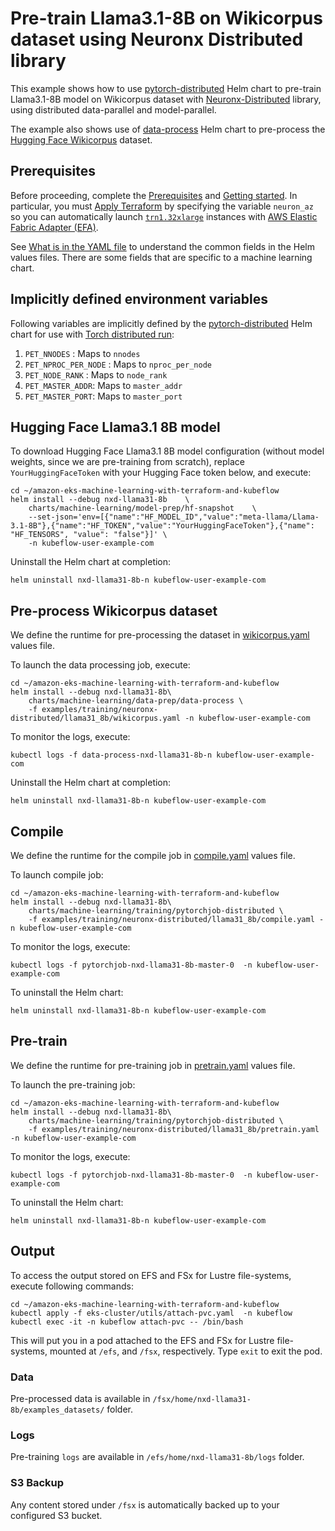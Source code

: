 # Pre-train Llama3.1-8B on Wikicorpus dataset using Neuronx Distributed library

This example shows how to use [pytorch-distributed](../../../charts/machine-learning/training/pytorchjob-elastic/Chart.yaml) Helm chart to pre-train Llama3.1-8B model on Wikicorpus dataset with [Neuronx-Distributed](https://github.com/aws-neuron/neuronx-distributed/tree/main) library, using distributed data-parallel and model-parallel. 

The example also shows use of [data-process](../../../charts/machine-learning/data-prep/data-process/Chart.yaml) Helm chart to pre-process the [Hugging Face Wikicorpus](https://huggingface.co/datasets/wikicorpus) dataset.

## Prerequisites

Before proceeding, complete the [Prerequisites](../../../../README.md#prerequisites) and [Getting started](../../../../README.md#getting-started). In particular, you must [Apply Terraform](../../../../README.md#apply-terraform) by specifying the variable `neuron_az` so you can automatically launch [`trn1.32xlarge`](https://aws.amazon.com/ec2/instance-types/trn1/) instances with [AWS Elastic Fabric Adapter (EFA)](https://aws.amazon.com/hpc/efa/).

See [What is in the YAML file](../../../../README.md#yaml-recipes) to understand the common fields in the Helm values files. There are some fields that are specific to a machine learning chart.


## Implicitly defined environment variables

Following variables are implicitly defined by the [pytorch-distributed](../../../charts/machine-learning/training/pytorchjob-distributed/Chart.yaml) Helm chart for use with [Torch distributed run](https://github.com/pytorch/pytorch/blob/main/torch/distributed/run.py):

1. `PET_NNODES` : Maps to `nnodes`
2. `PET_NPROC_PER_NODE` : Maps to `nproc_per_node` 
3. `PET_NODE_RANK` : Maps to `node_rank` 
4. `PET_MASTER_ADDR`: Maps to `master_addr` 
5. `PET_MASTER_PORT`: Maps to `master_port`


## Hugging Face Llama3.1 8B model

To download Hugging Face Llama3.1 8B model configuration (without model weights, since we are pre-training from scratch), replace `YourHuggingFaceToken` with your Hugging Face token below, and execute:

    cd ~/amazon-eks-machine-learning-with-terraform-and-kubeflow
    helm install --debug nxd-llama31-8b    \
        charts/machine-learning/model-prep/hf-snapshot    \
        --set-json='env=[{"name":"HF_MODEL_ID","value":"meta-llama/Llama-3.1-8B"},{"name":"HF_TOKEN","value":"YourHuggingFaceToken"},{"name": "HF_TENSORS", "value": "false"}]' \
        -n kubeflow-user-example-com


Uninstall the Helm chart at completion:

    helm uninstall nxd-llama31-8b-n kubeflow-user-example-com

## Pre-process Wikicorpus dataset

We define the runtime for pre-processing the dataset in [wikicorpus.yaml](./wikicorpus.yaml) values file. 

To launch the data processing job, execute:

    cd ~/amazon-eks-machine-learning-with-terraform-and-kubeflow
    helm install --debug nxd-llama31-8b\
        charts/machine-learning/data-prep/data-process \
        -f examples/training/neuronx-distributed/llama31_8b/wikicorpus.yaml -n kubeflow-user-example-com

To monitor the logs, execute:

    kubectl logs -f data-process-nxd-llama31-8b-n kubeflow-user-example-com

Uninstall the Helm chart at completion:

    helm uninstall nxd-llama31-8b-n kubeflow-user-example-com

## Compile

We define the runtime for the compile job in [compile.yaml](./compile.yaml) values file. 

To launch compile job:

    cd ~/amazon-eks-machine-learning-with-terraform-and-kubeflow
    helm install --debug nxd-llama31-8b\
        charts/machine-learning/training/pytorchjob-distributed \
        -f examples/training/neuronx-distributed/llama31_8b/compile.yaml -n kubeflow-user-example-com

To monitor the logs, execute:

    kubectl logs -f pytorchjob-nxd-llama31-8b-master-0  -n kubeflow-user-example-com

To uninstall the Helm chart:

    helm uninstall nxd-llama31-8b-n kubeflow-user-example-com

## Pre-train

We define the runtime for pre-training job in [pretrain.yaml](./pretrain.yaml) values file. 

To launch the pre-training job:

    cd ~/amazon-eks-machine-learning-with-terraform-and-kubeflow
    helm install --debug nxd-llama31-8b\
        charts/machine-learning/training/pytorchjob-distributed \
        -f examples/training/neuronx-distributed/llama31_8b/pretrain.yaml -n kubeflow-user-example-com

To monitor the logs, execute:

    kubectl logs -f pytorchjob-nxd-llama31-8b-master-0  -n kubeflow-user-example-com

To uninstall the Helm chart:

    helm uninstall nxd-llama31-8b-n kubeflow-user-example-com

## Output

To access the output stored on EFS and FSx for Lustre file-systems, execute following commands:

    cd ~/amazon-eks-machine-learning-with-terraform-and-kubeflow
    kubectl apply -f eks-cluster/utils/attach-pvc.yaml  -n kubeflow
    kubectl exec -it -n kubeflow attach-pvc -- /bin/bash


This will put you in a pod attached to the  EFS and FSx for Lustre file-systems, mounted at `/efs`, and `/fsx`, respectively. Type `exit` to exit the pod.

### Data

Pre-processed data is available in `/fsx/home/nxd-llama31-8b/examples_datasets/` folder.

### Logs

Pre-training `logs` are available in `/efs/home/nxd-llama31-8b/logs` folder. 

### S3 Backup

Any content stored under `/fsx` is automatically backed up to your configured S3 bucket.
